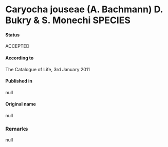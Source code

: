 Caryocha jouseae (A. Bachmann) D. Bukry & S. Monechi SPECIES
=======

#### Status
ACCEPTED

#### According to
The Catalogue of Life, 3rd January 2011

#### Published in
null

#### Original name
null

### Remarks
null